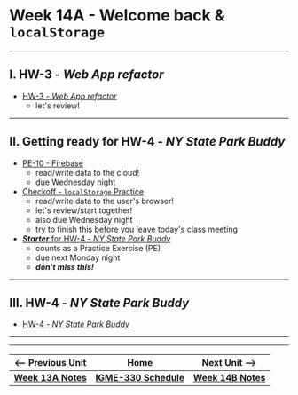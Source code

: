 # Week 14A - Welcome back & `localStorage`

---

## I. HW-3 - *Web App refactor*

- [HW-3 - *Web App refactor*](../hw/hw-3.md)
  - let's review!

---

## II. Getting ready for HW-4 - *NY State Park Buddy*
- [PE-10 - Firebase](../pe/pe-10.md)
  - read/write data to the cloud!
  - due Wednesday night
- [Checkoff - `localStorage` Practice](https://github.com/tonethar/IGME-330-Master/blob/master/notes/localstorage-practice.md)
  - read/write data to the user's browser!
  - let's review/start together!
  - also due Wednesday night
  - try to finish this before you leave today's class meeting
- [***Starter*** for HW-4 - *NY State Park Buddy*](https://github.com/tonethar/IGME-330-Fall-2023/blob/main/hw/hw-4-starter.md)
  - counts as a Practice Exercise (PE)
  - due next Monday night
  - ***don't miss this!***
   
---

## III. HW-4 - *NY State Park Buddy*
- [HW-4 - *NY State Park Buddy*](../hw/hw-4.md)


---
---

| <-- Previous Unit | Home | Next Unit -->
| --- | --- | --- 
| [**Week 13A Notes**](13A.md)  |  [**IGME-330 Schedule**](../schedule.md) | [**Week 14B Notes**](14B.md)
